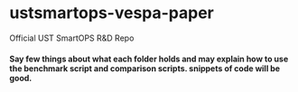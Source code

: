 # ustsmartops-vespa-paper
Official UST SmartOPS R&amp;D Repo
#### Say few things about what each folder holds and may explain how to use the benchmark script and comparison scripts. snippets of code will be good.
